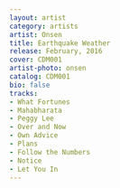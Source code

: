 ```yaml
---
layout: artist
category: artists
artist: Onsen
title: Earthquake Weather
release: February, 2016
cover: CDM001
artist-photo: onsen
catalog: CDM001
bio: false
tracks:
- What Fortunes
- Mahabharata
- Peggy Lee
- Over and Now
- Own Advice
- Plans
- Follow the Numbers
- Notice
- Let You In
---
```

